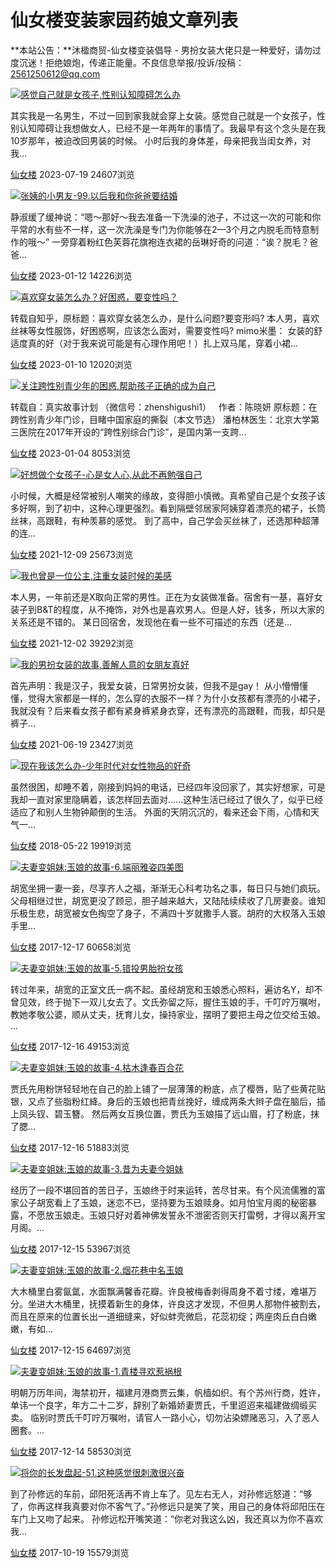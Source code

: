 # 仙女楼变装家园药娘文章列表

**本站公告：**沐楹商贸-仙女楼变装倡导 - 男扮女装大佬只是一种爱好，请勿过度沉迷！拒绝娘炮，传递正能量。不良信息举报/投诉/投稿：2561250612@qq.com

[![感觉自己就是女孩子,性别认知障碍怎么办](https://www.xiannvlou.cn/wp-content/uploads/2023/07/xingbie-220x150.jpg)](https://www.xiannvlou.cn/12843.html)

其实我是一名男生，不过一回到家我就会穿上女装。感觉自己就是一个女孩子，性别认知障碍让我想做女人，已经不是一年两年的事情了。我最早有这个念头是在我10岁那年，被迫改回男装的时候。 小时后我的身体差，母亲把我当闺女养，对我...

[仙女楼](https://www.xiannvlou.cn/author/xnl004007) 2023-07-19 24607浏览

[![张姨的小男友-99.以后我和你爸爸要结婚](https://www.xiannvlou.cn/wp-content/uploads/2023/01/B004-220x150.jpg)](https://www.xiannvlou.cn/12243.html)

静淑缓了缓神说：“嗯～那好～我去准备一下洗澡的池子，不过这一次的可能和你平常的水有些不一样，这一次洗澡是专门为你能够在2—3个月之内脱毛而特意制作的哦～” 一旁穿着粉红色芙蓉花旗袍连衣裙的岳琳好奇的问道：“诶？脱毛？爸爸...

[仙女楼](https://www.xiannvlou.cn/author/xnl004007) 2023-01-12 14226浏览

[![喜欢穿女装怎么办？好困惑，要变性吗？](https://www.xiannvlou.cn/wp-content/uploads/2023/01/2023010102-220x150.jpg)](https://www.xiannvlou.cn/12273.html)

转载自知乎，原标题：喜欢穿女装怎么办，是什么问题?要变形吗? 本人男，喜欢丝袜等女性服饰，好困惑啊，应该怎么面对，需要变性吗? mimo米墨： 女装的舒适度真的好（对于我来说可能是有心理作用吧！）扎上双马尾，穿着小裙...

[仙女楼](https://www.xiannvlou.cn/author/xnl004007) 2023-01-10 12020浏览

[![关注跨性别青少年的困惑,帮助孩子正确的成为自己](https://www.xiannvlou.cn/wp-content/uploads/2023/01/2023010401-220x150.jpg)](https://www.xiannvlou.cn/12210.html)

转载自：真实故事计划 （微信号：zhenshigushi1）   作者：陈晓妍 原标题：在跨性别青少年门诊，目睹中国家庭的撕裂（本文节选） 潘柏林医生：北京大学第三医院在2017年开设的“跨性别综合门诊”，是国内第一支跨...

[仙女楼](https://www.xiannvlou.cn/author/xnl004007) 2023-01-04 8053浏览

[![好想做个女孩子-心是女人心,从此不再勉强自己](https://www.xiannvlou.cn/wp-content/uploads/2021/12/21120802-220x150.jpg)](https://www.xiannvlou.cn/10334.html)

小时候，大概是经常被别人嘲笑的缘故，变得胆小慎微。真希望自己是个女孩子该多好啊，到了初中，这种心理更强烈。看到隔壁邻居家阿姨穿着漂亮的裙子，长筒丝袜，高跟鞋，有种羡慕的感觉。 到了高中，自己学会买丝袜了，还选那种超薄的连...

[仙女楼](https://www.xiannvlou.cn/author/xnl004007) 2021-12-09 25673浏览

[![我也曾是一位公主,注重女装时候的美感](https://www.xiannvlou.cn/wp-content/uploads/2021/12/21120201-220x150.jpg)](https://www.xiannvlou.cn/10326.html)

本人男，一年前还是X取向正常的男性。正在为女装做准备。宿舍有一基，喜好女装子到B&T的程度，从不掩饰，对外也是喜欢男人。但是人好，钱多，所以大家的关系还是不错的。 某日回宿舍，发现他在看一些不可描述的东西（还是...

[仙女楼](https://www.xiannvlou.cn/author/xnl004007) 2021-12-02 39292浏览

[![我的男扮女装的故事,善解人意的女朋友真好](https://www.xiannvlou.cn/wp-content/uploads/2021/06/c3c3a7e23f7e111c3a1fd72919d74b69-220x150.jpg)](https://www.xiannvlou.cn/9588.html)

首先声明：我是汉子，我爱女装，日常男扮女装，但我不是gay！ 从小懵懵懂懂，觉得大家都是一样的，怎么穿的衣服不一样？为什小女孩都有漂亮的小裙子，我就没有？后来看女孩子都有紧身裤紧身衣穿，还有漂亮的高跟鞋，而我，却只是裤子...

[仙女楼](https://www.xiannvlou.cn/author/xnl004007) 2021-06-19 23427浏览

[![现在我该怎么办-少年时代对女性物品的好奇](https://www.xiannvlou.cn/wp-content/uploads/2018/05/537ea2e58cd48-220x150.jpg)](https://www.xiannvlou.cn/7940.html)

虽然很困，却睡不着，刚接到妈妈的电话，已经四年没回家了，其实好想家，可是我却一直对家里隐瞒着，该怎样回去面对……这种生活已经过了很久了，似乎已经适应了和别人生物钟颠倒的生活。 外面的天阴沉沉的，看来还会下雨，心情和天气一...

[仙女楼](https://www.xiannvlou.cn/author/xnl004007) 2018-05-22 19919浏览

[![夫妻变姐妹:玉娘的故事-6.端丽雅姿四美图](https://www.xiannvlou.cn/wp-content/uploads/2017/12/sy_20110208172050841021-220x150.jpg)](https://www.xiannvlou.cn/7087.html)

胡宽坐拥一妻一妾，尽享齐人之福，渐渐无心科考功名之事，每日只与她们疯玩。父母相继过世，胡宽更没了顾忌，胆子越来越大，又陆陆续续收了几房妻妾。谁知乐极生悲，胡宽被女色掏空了身子，不满四十岁就撒手人寰。胡府的大权落入玉娘手里...

[仙女楼](https://www.xiannvlou.cn/author/xnl004007) 2017-12-17 60658浏览

[![夫妻变姐妹:玉娘的故事-5.错投男胎扮女孩](https://www.xiannvlou.cn/wp-content/uploads/2017/12/sy_20110208172034572021-220x150.jpg)](https://www.xiannvlou.cn/7083.html)

转过年来，胡宽的正室文氏一病不起。虽经胡宽和玉娘悉心照料，遍访名Y，却不曾见效，终于抛下一双儿女去了。文氏弥留之际，握住玉娘的手，千叮咛万嘱咐，教她孝敬公婆，顺从丈夫，抚育儿女，操持家业，摆明了要把主母之位交给玉娘。 ...

[仙女楼](https://www.xiannvlou.cn/author/xnl004007) 2017-12-16 49153浏览

[![夫妻变姐妹:玉娘的故事-4.枯木逢春百合花](https://www.xiannvlou.cn/wp-content/uploads/2017/12/sy_20110208172044613021-220x150.jpg)](https://www.xiannvlou.cn/7079.html)

贾氏先用粉饼轻轻地在自己的脸上铺了一层薄薄的粉底，点了樱唇，贴了些黄花贴银，又点了些脂粉红絳。身后的玉娘也把青丝挽好，缠成两条大辫子盘在脑后，插上凤头钗、碧玉簪。 然后两女互换位置，贾氏为玉娘描了远山眉，打了粉底，抹了腮...

[仙女楼](https://www.xiannvlou.cn/author/xnl004007) 2017-12-16 51883浏览

[![夫妻变姐妹:玉娘的故事-3.昔为夫妻今姐妹](https://www.xiannvlou.cn/wp-content/uploads/2017/12/sy_20110206221538978021-220x150.jpg)](https://www.xiannvlou.cn/7076.html)

经历了一段不堪回首的苦日子，玉娘终于时来运转，苦尽甘来。有个风流儒雅的富家公子胡宽看上了玉娘，迷恋不已，坚持要为玉娘赎身。如月怕宝月阁的秘密暴露，不愿放玉娘走。玉娘只好对着神佛发誓永不泄密否则天打雷劈，才得以离开宝月阁。...

[仙女楼](https://www.xiannvlou.cn/author/xnl004007) 2017-12-15 53967浏览

[![夫妻变姐妹:玉娘的故事-2.烟花巷中名玉娘](https://www.xiannvlou.cn/wp-content/uploads/2017/12/sy_20110222204807112021-220x150.jpg)](https://www.xiannvlou.cn/7073.html)

大木桶里白雾氤氲，水面飘满馨香花瓣。许良被梅香剥得周身不着寸缕，难堪万分。坐进大木桶里，抚摸着新生的身体，许良这才发现，不但男人那物件被割去，而且在原来的位置长出一道细缝来，好似蚌壳微启，花蕊初绽；两座肉丘白白嫩嫩，有如...

[仙女楼](https://www.xiannvlou.cn/author/xnl004007) 2017-12-15 64697浏览

[![夫妻变姐妹:玉娘的故事-1.青楼寻欢惹祸根](https://www.xiannvlou.cn/wp-content/uploads/2017/12/sy_20110222204812663021-220x150.jpg)](https://www.xiannvlou.cn/7069.html)

明朝万历年间，海禁初开，福建月港商贾云集，帆樯如织。有个苏州行商，姓许，单讳一个良字，年方二十二岁，辞别了新婚娇妻贾氏，千里迢迢来福建做绸缎买卖。 临别时贾氏千叮咛万嘱咐，请官人一路小心，切勿沾染嫖赌恶习，入了恶人圈套。...

[仙女楼](https://www.xiannvlou.cn/author/xnl004007) 2017-12-14 58530浏览

[![将你的长发盘起-51.这种感觉很刺激很兴奋](https://www.xiannvlou.cn/wp-content/uploads/2017/10/0066FEh0zy7aT1UtVoZ29690-220x150.jpg)](https://www.xiannvlou.cn/6686.html)

到了孙修远的车前，邱阳死活再不肯上车了。见左右无人，对孙修远怒道：“够了，你再这样我真要对你不客气了。”孙修远只是笑了笑，用自己的身体将邱阳压在车门上又吻了起来。 孙修远松开嘴笑道：“你老对我这么凶，我还真以为你不喜欢我...

[仙女楼](https://www.xiannvlou.cn/author/xnl004007) 2017-10-19 15579浏览
